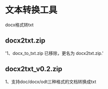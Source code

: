 # 文本转换工具

docx格式转txt
    
## docx2txt.zip    
   
'1、docx_to_txt.zip 已移除，更名为 docx2txt.zip.'
	


## docx2txt_v0.2.zip

1、支持doc/docx/odt三种格式的文档转换成txt
